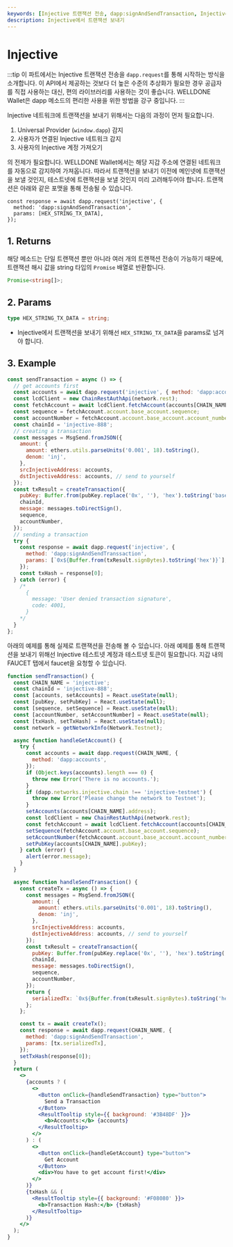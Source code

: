 ```yaml
---
keywords: [Injective 트랜잭션 전송, dapp:signAndSendTransaction, Injective]
description: Injective에서 트랜잭션 보내기
---
```


# Injective

:::tip
이 파트에서는 Injective 트랜잭션 전송을 `dapp.request`를 통해 시작하는 방식을 소개합니다. 이 API에서 제공하는 것보다 더 높은 수준의 추상화가 필요한 경우 공급자를 직접 사용하는 대신, 편의 라이브러리를 사용하는 것이 좋습니다. WELLDONE Wallet은 dapp 메소드의 편리한 사용을 위한 방법을 강구 중입니다.
:::

Injective 네트워크에 트랜잭션을 보내기 위해서는 다음의 과정이 먼저 필요합니다.

1. Universal Provider (`window.dapp`) 감지
2. 사용자가 연결된 Injective 네트워크 감지
3. 사용자의 Injective 계정 가져오기

의 전제가 필요합니다. WELLDONE Wallet에서는 해당 지갑 주소에 연결된 네트워크를 자동으로 감지하여 가져옵니다. 따라서 트랜잭션을 보내기 이전에 메인넷에 트랜잭션을 보낼 것인지, 테스트넷에 트랜잭션을 보낼 것인지 미리 고려해두어야 합니다. 트랜잭션은 아래와 같은 포맷을 통해 전송될 수 있습니다.

```tsx
const response = await dapp.request('injective', {
  method: 'dapp:signAndSendTransaction',
  params: [HEX_STRING_TX_DATA],
});
```

## 1. Returns

해당 메소드는 단일 트랜잭션 뿐만 아니라 여러 개의 트랜잭션 전송이 가능하기 때문에, 트랜잭션 해시 값을 string 타입의 `Promise` 배열로 반환합니다.

```typescript
Promise<string[]>;
```

## 2. Params

```typescript
type HEX_STRING_TX_DATA = string;
```

- Injective에서 트랜잭션을 보내기 위해선 `HEX_STRING_TX_DATA`을 params로 넘겨야 합니다.

## 3. Example

```javascript
const sendTransaction = async () => {
  // get accounts first
  const accounts = await dapp.request('injective', { method: 'dapp:accounts' });
  const lcdClient = new ChainRestAuthApi(network.rest);
  const fetchAccount = await lcdClient.fetchAccount(accounts[CHAIN_NAME].address);
  const sequence = fetchAccount.account.base_account.sequence;
  const accountNumber = fetchAccount.account.base_account.account_number;
  const chainId = 'injective-888';
  // creating a transaction
  const messages = MsgSend.fromJSON({
    amount: {
      amount: ethers.utils.parseUnits('0.001', 18).toString(),
      denom: 'inj',
    },
    srcInjectiveAddress: accounts,
    dstInjectiveAddress: accounts, // send to yourself
  });
  const txResult = createTransaction({
    pubKey: Buffer.from(pubKey.replace('0x', ''), 'hex').toString('base64'),
    chainId,
    message: messages.toDirectSign(),
    sequence,
    accountNumber,
  });
  // sending a transaction
  try {
    const response = await dapp.request('injective', {
      method: 'dapp:signAndSendTranssaction',
      params: [`0x${Buffer.from(txResult.signBytes).toString('hex')}`],
    });
    const txHash = response[0];
  } catch (error) {
    /* 
      {
        message: 'User denied transaction signature',
        code: 4001,
      }
    */
  }
};
```

아래의 예제를 통해 실제로 트랜잭션을 전송해 볼 수 있습니다. 아래 예제를 통해 트랜잭션을 보내기 위해선 Injective 테스트넷 계정과 테스트넷 토큰이 필요합니다. 지갑 내의 FAUCET 탭에서 faucet을 요청할 수 있습니다.

```jsx live
function sendTransaction() {
  const CHAIN_NAME = 'injective';
  const chainId = 'injective-888';
  const [accounts, setAccounts] = React.useState(null);
  const [pubKey, setPubKey] = React.useState(null);
  const [sequence, setSequence] = React.useState(null);
  const [accountNumber, setAccountNumber] = React.useState(null);
  const [txHash, setTxHash] = React.useState(null);
  const network = getNetworkInfo(Network.Testnet);

  async function handleGetAccount() {
    try {
      const accounts = await dapp.request(CHAIN_NAME, {
        method: 'dapp:accounts',
      });
      if (Object.keys(accounts).length === 0) {
        throw new Error('There is no accounts.');
      }
      if (dapp.networks.injective.chain !== 'injective-testnet') {
        throw new Error('Please change the network to Testnet');
      }
      setAccounts(accounts[CHAIN_NAME].address);
      const lcdClient = new ChainRestAuthApi(network.rest);
      const fetchAccount = await lcdClient.fetchAccount(accounts[CHAIN_NAME].address);
      setSequence(fetchAccount.account.base_account.sequence);
      setAccountNumber(fetchAccount.account.base_account.account_number);
      setPubKey(accounts[CHAIN_NAME].pubKey);
    } catch (error) {
      alert(error.message);
    }
  }

  async function handleSendTransaction() {
    const createTx = async () => {
      const messages = MsgSend.fromJSON({
        amount: {
          amount: ethers.utils.parseUnits('0.001', 18).toString(),
          denom: 'inj',
        },
        srcInjectiveAddress: accounts,
        dstInjectiveAddress: accounts, // send to yourself
      });
      const txResult = createTransaction({
        pubKey: Buffer.from(pubKey.replace('0x', ''), 'hex').toString('base64'),
        chainId,
        message: messages.toDirectSign(),
        sequence,
        accountNumber,
      });
      return {
        serializedTx: `0x${Buffer.from(txResult.signBytes).toString('hex')}`,
      };
    };

    const tx = await createTx();
    const response = await dapp.request(CHAIN_NAME, {
      method: 'dapp:signAndSendTransaction',
      params: [tx.serializedTx],
    });
    setTxHash(response[0]);
  }
  return (
    <>
      {accounts ? (
        <>
          <Button onClick={handleSendTransaction} type="button">
            Send a Transaction
          </Button>
          <ResultTooltip style={{ background: '#3B48DF' }}>
            <b>Accounts:</b> {accounts}
          </ResultTooltip>
        </>
      ) : (
        <>
          <Button onClick={handleGetAccount} type="button">
            Get Account
          </Button>
          <div>You have to get account first!</div>
        </>
      )}
      {txHash && (
        <ResultTooltip style={{ background: '#F08080' }}>
          <b>Transaction Hash:</b> {txHash}
        </ResultTooltip>
      )}
    </>
  );
}
```
